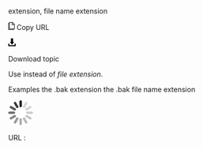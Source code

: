 # 

extension, file name extension

![Copy URL](media/extension-file-name-extension/Copy.png)
Copy URL

![Download](media/extension-file-name-extension/Download.png)

Download topic

Use instead of *file extension*. 

Examples
the .bak extension
the .bak file name extension

![In progress](media/extension-file-name-extension/activity-large.gif)

URL :
